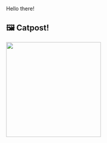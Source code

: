 Hello there!



## 🖼️ Catpost!

<sub>
    <img src="https://cdn2.thecatapi.com/images/7ff.jpg" height="256">
</sub>

